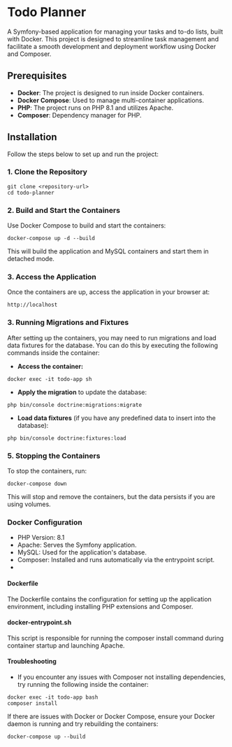 # Todo Planner

A Symfony-based application for managing your tasks and to-do lists, built with Docker. This project is designed to streamline task management and facilitate a smooth development and deployment workflow using Docker and Composer.

## Prerequisites

- **Docker**: The project is designed to run inside Docker containers.
- **Docker Compose**: Used to manage multi-container applications.
- **PHP**: The project runs on PHP 8.1 and utilizes Apache.
- **Composer**: Dependency manager for PHP.

## Installation

Follow the steps below to set up and run the project:

### 1. Clone the Repository

```
git clone <repository-url>
cd todo-planner
```

### 2. Build and Start the Containers
Use Docker Compose to build and start the containers:
```
docker-compose up -d --build
```
This will build the application and MySQL containers and start them in detached mode.

### 3. Access the Application
Once the containers are up, access the application in your browser at:

```
http://localhost
```

### 3. Running Migrations and Fixtures
After setting up the containers, you may need to run migrations and load data fixtures for the database. You can do this by executing the following commands inside the container:

- **Access the container:**
```
docker exec -it todo-app sh
```

- **Apply the migration** to update the database:
```
php bin/console doctrine:migrations:migrate
```

- **Load data fixtures** (if you have any predefined data to insert into the database):
```
php bin/console doctrine:fixtures:load
```

### 5. Stopping the Containers
To stop the containers, run:

```
docker-compose down
```
This will stop and remove the containers, but the data persists if you are using volumes.

### Docker Configuration
- PHP Version: 8.1
- Apache: Serves the Symfony application.
- MySQL: Used for the application's database.
- Composer: Installed and runs automatically via the entrypoint script.
- 
#### Dockerfile
The Dockerfile contains the configuration for setting up the application environment, including installing PHP extensions and Composer.

#### docker-entrypoint.sh
This script is responsible for running the composer install command during container startup and launching Apache.

#### Troubleshooting
- If you encounter any issues with Composer not installing dependencies, try running the following inside the container:

```
docker exec -it todo-app bash
composer install
```

If there are issues with Docker or Docker Compose, ensure your Docker daemon is running and try rebuilding the containers:

```
docker-compose up --build
```
